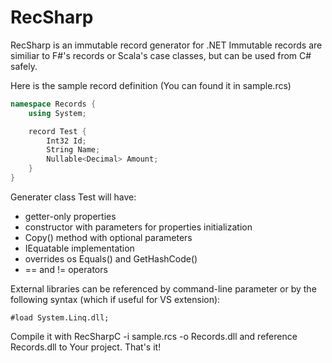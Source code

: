 # RecSharp
RecSharp is an immutable record generator for .NET
Immutable records are similiar to F#'s records or Scala's case classes, but can be used from C# safely.

Here is the sample record definition (You can found it in sample.rcs)
```csharp
namespace Records {
    using System;

    record Test {
        Int32 Id;
        String Name;
		Nullable<Decimal> Amount;
    }
}
```

Generater class Test will have:

* getter-only properties
* constructor with parameters for properties initialization
* Copy() method with optional parameters
* IEquatable<Test> implementation
* overrides os Equals() and GetHashCode()
* == and != operators

External libraries can be referenced by command-line parameter or by the following syntax (which if useful for VS extension):
```
#load System.Linq.dll;
```

Compile it with RecSharpC -i sample.rcs -o Records.dll and reference Records.dll to Your project.
That's it!
